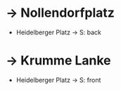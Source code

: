 # → Nollendorfplatz

* Heidelberger Platz → S: back

# → Krumme Lanke

* Heidelberger Platz → S: front

